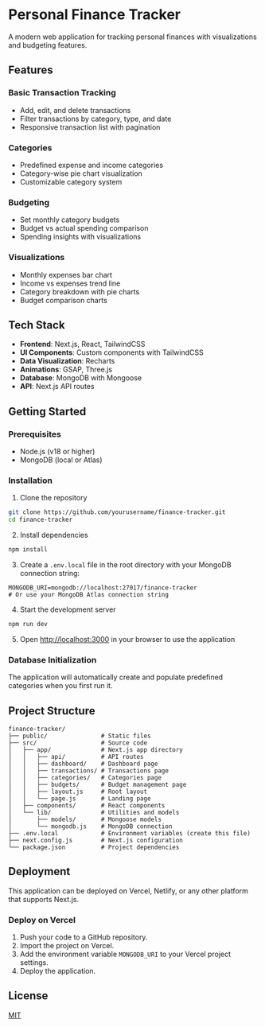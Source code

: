 # Personal Finance Tracker

A modern web application for tracking personal finances with visualizations and budgeting features.

## Features

### Basic Transaction Tracking
- Add, edit, and delete transactions
- Filter transactions by category, type, and date
- Responsive transaction list with pagination

### Categories
- Predefined expense and income categories
- Category-wise pie chart visualization
- Customizable category system

### Budgeting
- Set monthly category budgets
- Budget vs actual spending comparison
- Spending insights with visualizations

### Visualizations
- Monthly expenses bar chart
- Income vs expenses trend line
- Category breakdown with pie charts
- Budget comparison charts

## Tech Stack

- **Frontend**: Next.js, React, TailwindCSS
- **UI Components**: Custom components with TailwindCSS
- **Data Visualization**: Recharts
- **Animations**: GSAP, Three.js
- **Database**: MongoDB with Mongoose
- **API**: Next.js API routes

## Getting Started

### Prerequisites

- Node.js (v18 or higher)
- MongoDB (local or Atlas)

### Installation

1. Clone the repository
```bash
git clone https://github.com/yourusername/finance-tracker.git
cd finance-tracker
```

2. Install dependencies
```bash
npm install
```

3. Create a `.env.local` file in the root directory with your MongoDB connection string:
```
MONGODB_URI=mongodb://localhost:27017/finance-tracker
# Or use your MongoDB Atlas connection string
```

4. Start the development server
```bash
npm run dev
```

5. Open [http://localhost:3000](http://localhost:3000) in your browser to use the application

### Database Initialization

The application will automatically create and populate predefined categories when you first run it.

## Project Structure

```
finance-tracker/
├── public/               # Static files
├── src/                  # Source code
│   ├── app/              # Next.js app directory
│   │   ├── api/          # API routes
│   │   ├── dashboard/    # Dashboard page
│   │   ├── transactions/ # Transactions page
│   │   ├── categories/   # Categories page
│   │   ├── budgets/      # Budget management page
│   │   ├── layout.js     # Root layout
│   │   └── page.js       # Landing page
│   ├── components/       # React components
│   └── lib/              # Utilities and models
│       ├── models/       # Mongoose models
│       └── mongodb.js    # MongoDB connection
├── .env.local            # Environment variables (create this file)
├── next.config.js        # Next.js configuration
└── package.json          # Project dependencies
```

## Deployment

This application can be deployed on Vercel, Netlify, or any other platform that supports Next.js.

### Deploy on Vercel

1. Push your code to a GitHub repository.
2. Import the project on Vercel.
3. Add the environment variable `MONGODB_URI` to your Vercel project settings.
4. Deploy the application.

## License

[MIT](LICENSE) 